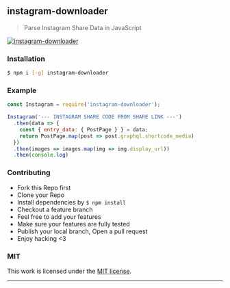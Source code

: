 ## instagram-downloader

> Parse Instagram Share Data in JavaScript

[![instagram-downloader](https://img.shields.io/npm/v/instagram-downloader.svg)](https://npmjs.org/instagram-downloader)

### Installation

```bash
$ npm i [-g] instagram-downloader
```

### Example

```js
const Instagram = require('instagram-downloader');

Instagram('--- INSTAGRAM SHARE CODE FROM SHARE LINK ---')
  .then(data => {
    const { entry_data: { PostPage } } = data;
    return PostPage.map(post => post.graphql.shortcode_media)
  })
  .then(images => images.map(img => img.display_url))
  .then(console.log)

```

### Contributing
- Fork this Repo first
- Clone your Repo
- Install dependencies by `$ npm install`
- Checkout a feature branch
- Feel free to add your features
- Make sure your features are fully tested
- Publish your local branch, Open a pull request
- Enjoy hacking <3

### MIT

This work is licensed under the [MIT license](./LICENSE).

---
